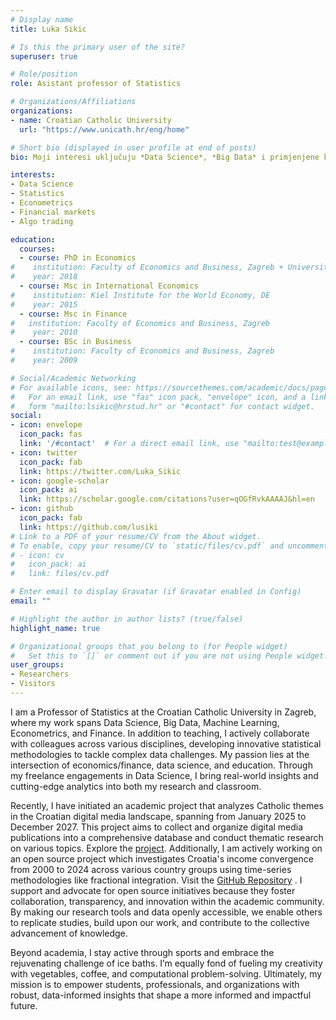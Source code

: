 ```yaml
---
# Display name
title: Luka Sikic

# Is this the primary user of the site?
superuser: true

# Role/position
role: Asistant professor of Statistics

# Organizations/Affiliations
organizations:
- name: Croatian Catholic University
  url: "https://www.unicath.hr/eng/home"

# Short bio (displayed in user profile at end of posts)
bio: Moji interesi uključuju *Data Science*, *Big Data* i primjenjene kvantitativne metode.

interests:
- Data Science
- Statistics
- Econometrics
- Financial markets
- Algo trading

education:
  courses:
  - course: PhD in Economics
#    institution: Faculty of Economics and Business, Zagreb + Universität Wien, AT
#    year: 2018
  - course: Msc in International Economics
#    institution: Kiel Institute for the World Economy, DE 
#    year: 2015
  - course: Msc in Finance
#   institution: Faculty of Economics and Business, Zagreb 
#    year: 2010
  - course: BSc in Business 
#    institution: Faculty of Economics and Business, Zagreb
#    year: 2009

# Social/Academic Networking
# For available icons, see: https://sourcethemes.com/academic/docs/page-builder/#icons
#   For an email link, use "fas" icon pack, "envelope" icon, and a link in the
#   form "mailto:lsikic@hrstud.hr" or "#contact" for contact widget.
social:
- icon: envelope
  icon_pack: fas
  link: '/#contact'  # For a direct email link, use "mailto:test@example.org".
- icon: twitter
  icon_pack: fab
  link: https://twitter.com/Luka_Sikic
- icon: google-scholar
  icon_pack: ai
  link: https://scholar.google.com/citations?user=qOGfRvkAAAAJ&hl=en
- icon: github
  icon_pack: fab
  link: https://github.com/lusiki
# Link to a PDF of your resume/CV from the About widget.
# To enable, copy your resume/CV to `static/files/cv.pdf` and uncomment the lines below.
# - icon: cv
#   icon_pack: ai
#   link: files/cv.pdf

# Enter email to display Gravatar (if Gravatar enabled in Config)
email: ""

# Highlight the author in author lists? (true/false)
highlight_name: true

# Organizational groups that you belong to (for People widget)
#   Set this to `[]` or comment out if you are not using People widget.
user_groups:
- Researchers
- Visitors
---
```


I am a Professor of Statistics at the Croatian Catholic University in Zagreb, where my work spans Data Science, Big Data, Machine Learning, Econometrics, and Finance. 
In addition to teaching, I actively collaborate with colleagues across various disciplines, developing innovative statistical methodologies to tackle complex data challenges. 
My passion lies at the intersection of economics/finance, data science, and education. Through my freelance engagements in Data Science, I bring real-world insights and cutting-edge analytics into both my research and classroom. 

Recently, I have initiated an academic project that analyzes Catholic themes in the Croatian digital media landscape, spanning from January 2025 to December 2027. 
This project aims to collect and organize digital media publications into a comprehensive database and conduct thematic research on various topics. Explore the [project](https://lusiki.github.io/DigiKat/). 
Additionally, I am actively working on an open source project which investigates Croatia's income convergence from 2000 to 2024 across various country groups using time-series methodologies like fractional integration. Visit the [GitHub Repository](https://github.com/lusiki/Convergence) .
I support and advocate for open source initiatives because they foster collaboration, transparency, and innovation within the academic community. By making our research tools and data openly accessible, we enable others to replicate studies, build upon our work, and contribute to the collective advancement of knowledge.

Beyond academia, I stay active through sports and embrace the rejuvenating challenge of ice baths. I’m equally fond of fueling my creativity with vegetables, coffee, and computational problem-solving. Ultimately, my mission is to empower students, professionals, and organizations with robust, data-informed insights that shape a more informed and impactful future.
